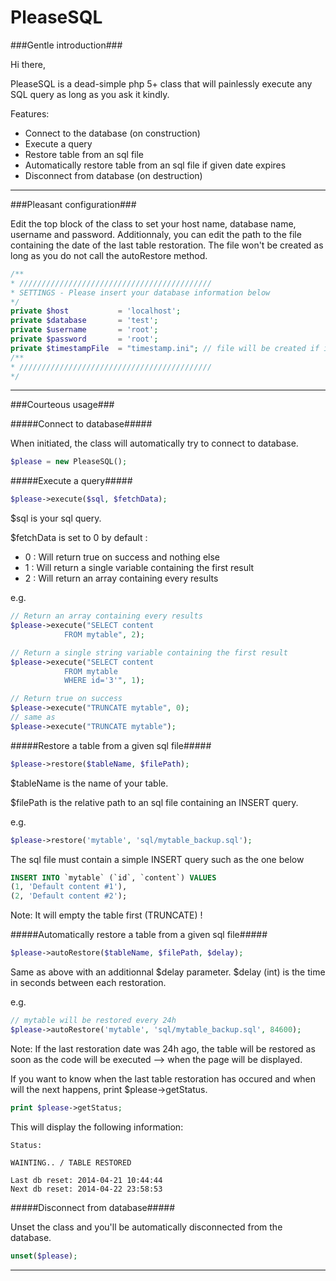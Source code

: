 PleaseSQL
==========

###Gentle introduction###

Hi there, 

PleaseSQL is a dead-simple php 5+ class that will painlessly execute any SQL query as long as you ask it kindly. 

Features:
- Connect to the database (on construction)
- Execute a query
- Restore table from an sql file
- Automatically restore table from an sql file if given date expires
- Disconnect from database (on destruction)


***

###Pleasant configuration###

Edit the top block of the class to set your host name, database name, username and password.
Additionnaly, you can edit the path to the file containing the date of the last table restoration. The file won't be created as long as you do not call the autoRestore method.

```php
/**
* ///////////////////////////////////////////
* SETTINGS - Please insert your database information below
*/
private $host 			= 'localhost';
private $database 		= 'test';
private $username 		= 'root';
private $password 		= 'root';
private $timestampFile 	= "timestamp.ini"; // file will be created if it doesn't exist
/**
* ///////////////////////////////////////////
*/
```

***

###Courteous usage###


#####Connect to database#####

When initiated, the class will automatically try to connect to database.

```php
$please = new PleaseSQL();
```


#####Execute a query#####

```php
$please->execute($sql, $fetchData);
```

$sql is your sql query.

$fetchData is set to 0 by default :
- 0 : Will return true on success and nothing else
- 1 : Will return a single variable containing the first result
- 2 : Will return an array containing every results

e.g.
```php
// Return an array containing every results
$please->execute("SELECT content 
            FROM mytable", 2);

// Return a single string variable containing the first result
$please->execute("SELECT content 
            FROM mytable
            WHERE id='3'", 1);

// Return true on success
$please->execute("TRUNCATE mytable", 0);
// same as
$please->execute("TRUNCATE mytable");
```


#####Restore a table from a given sql file#####

```php
$please->restore($tableName, $filePath);
```

$tableName is the name of your table.

$filePath is the relative path to an sql file containing an INSERT query.

e.g.
```php
$please->restore('mytable', 'sql/mytable_backup.sql');
```

The sql file must contain a simple INSERT query such as the one below

```sql
INSERT INTO `mytable` (`id`, `content`) VALUES
(1, 'Default content #1'),
(2, 'Default content #2');
```

Note: It will empty the table first (TRUNCATE) !


#####Automatically restore a table from a given sql file#####

```php
$please->autoRestore($tableName, $filePath, $delay);
```

Same as above with an additionnal $delay parameter.
$delay (int) is the time in seconds between each restoration.

e.g.
```php
// mytable will be restored every 24h
$please->autoRestore('mytable', 'sql/mytable_backup.sql', 84600);
```

Note: If the last restoration date was 24h ago, the table will be restored as soon as the code will be executed --> when the page will be displayed.

If you want to know when the last table restoration has occured and when will the next happens, print $please->getStatus.

```php
print $please->getStatus;
```

This will display the following information:

```
Status:

WAINTING.. / TABLE RESTORED

Last db reset: 2014-04-21 10:44:44
Next db reset: 2014-04-22 23:58:53 
```


#####Disconnect from database#####

Unset the class and you'll be automatically disconnected from the database.

```php
unset($please);
```

***